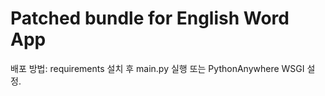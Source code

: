 # Patched bundle for English Word App

배포 방법: requirements 설치 후 main.py 실행 또는 PythonAnywhere WSGI 설정.
